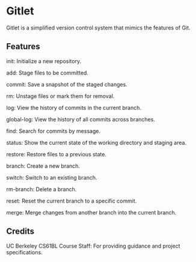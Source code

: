 # Gitlet

Gitlet is a simplified version control system that mimics the features of Git.

## Features

init: Initialize a new repository.

add: Stage files to be committed.

commit: Save a snapshot of the staged changes.

rm: Unstage files or mark them for removal.

log: View the history of commits in the current branch.

global-log: View the history of all commits across branches.

find: Search for commits by message.

status: Show the current state of the working directory and staging area.

restore: Restore files to a previous state.

branch: Create a new branch.

switch: Switch to an existing branch.

rm-branch: Delete a branch.

reset: Reset the current branch to a specific commit.

merge: Merge changes from another branch into the current branch.

## Credits

UC Berkeley CS61BL Course Staff: For providing guidance and project specifications.

 
